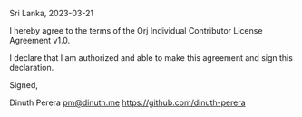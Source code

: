 Sri Lanka, 2023-03-21

I hereby agree to the terms of the Orj Individual Contributor License
Agreement v1.0.

I declare that I am authorized and able to make this agreement and sign this
declaration.

Signed,

Dinuth Perera pm@dinuth.me https://github.com/dinuth-perera
